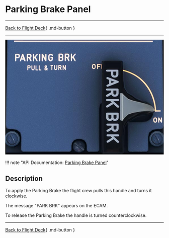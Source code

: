 # Parking Brake Panel

---

[Back to Flight Deck](../index.md){ .md-button }

---

![Parking Brake Panel](../../../assets/a32nx-briefing/pedestal/Parking-Brake-Panel.jpg "Parking Brake Panel")

!!! note "API Documentation: [Parking Brake Panel](../../a32nx_api.md#parking-brake)"

## Description

To apply the Parking Brake the flight crew pulls this handle and turns it clockwise.

The message "PARK BRK" appears on the ECAM.

To release the Parking Brake the handle is turned counterclockwise.

---

[Back to Flight Deck](../index.md){ .md-button }
